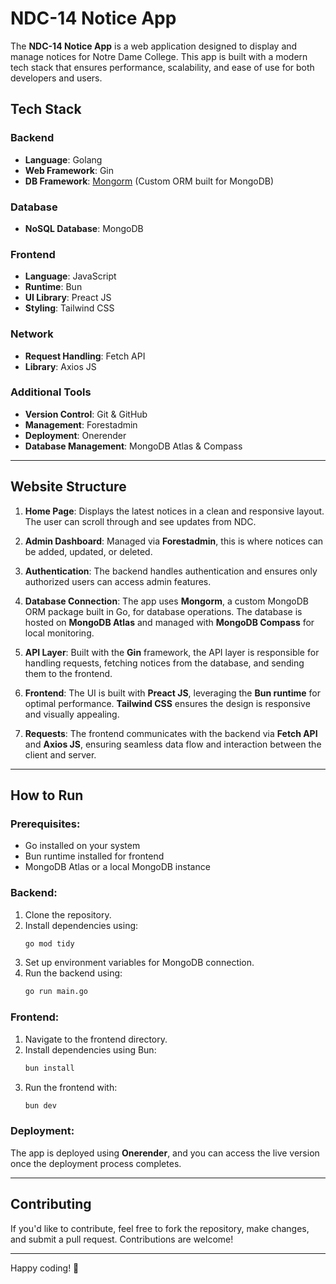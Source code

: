 # NDC-14 Notice App

The **NDC-14 Notice App** is a web application designed to display and manage notices for Notre Dame College. This app is built with a modern tech stack that ensures performance, scalability, and ease of use for both developers and users.

## Tech Stack

### Backend
- **Language**: Golang
- **Web Framework**: Gin
- **DB Framework**: [Mongorm](https://github.com/mmycin/mongorm) (Custom ORM built for MongoDB)

### Database
- **NoSQL Database**: MongoDB

### Frontend
- **Language**: JavaScript
- **Runtime**: Bun
- **UI Library**: Preact JS
- **Styling**: Tailwind CSS

### Network
- **Request Handling**: Fetch API
- **Library**: Axios JS

### Additional Tools
- **Version Control**: Git & GitHub
- **Management**: Forestadmin
- **Deployment**: Onerender
- **Database Management**: MongoDB Atlas & Compass

---

## Website Structure

1. **Home Page**: Displays the latest notices in a clean and responsive layout. The user can scroll through and see updates from NDC.

2. **Admin Dashboard**: Managed via **Forestadmin**, this is where notices can be added, updated, or deleted.

3. **Authentication**: The backend handles authentication and ensures only authorized users can access admin features.

4. **Database Connection**: The app uses **Mongorm**, a custom MongoDB ORM package built in Go, for database operations. The database is hosted on **MongoDB Atlas** and managed with **MongoDB Compass** for local monitoring.

5. **API Layer**: Built with the **Gin** framework, the API layer is responsible for handling requests, fetching notices from the database, and sending them to the frontend.

6. **Frontend**: The UI is built with **Preact JS**, leveraging the **Bun runtime** for optimal performance. **Tailwind CSS** ensures the design is responsive and visually appealing.

7. **Requests**: The frontend communicates with the backend via **Fetch API** and **Axios JS**, ensuring seamless data flow and interaction between the client and server.

---

## How to Run

### Prerequisites:
- Go installed on your system
- Bun runtime installed for frontend
- MongoDB Atlas or a local MongoDB instance

### Backend:
1. Clone the repository.
2. Install dependencies using:
   ```bash
   go mod tidy
   ```
3. Set up environment variables for MongoDB connection.
4. Run the backend using:
   ```bash
   go run main.go
   ```

### Frontend:
1. Navigate to the frontend directory.
2. Install dependencies using Bun:
   ```bash
   bun install
   ```
3. Run the frontend with:
   ```bash
   bun dev
   ```

### Deployment:
The app is deployed using **Onerender**, and you can access the live version once the deployment process completes.

---

## Contributing

If you'd like to contribute, feel free to fork the repository, make changes, and submit a pull request. Contributions are welcome!

---

Happy coding! 🎉

